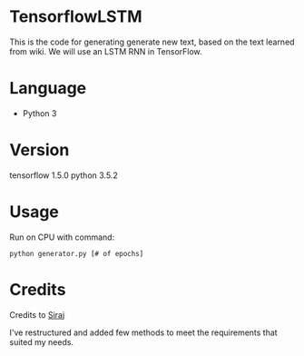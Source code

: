 # TensorflowLSTM

This is the code for generating generate new text, based on the text learned from wiki. We will use an LSTM RNN in TensorFlow.


Language
============
* Python 3


Version
============
tensorflow 1.5.0
python 3.5.2


Usage
============

Run on CPU with command:

    python generator.py [# of epochs]


Credits
============
Credits to [Siraj](https://github.com/llSourcell)

I've restructured and added few methods to meet the requirements that suited my needs.
